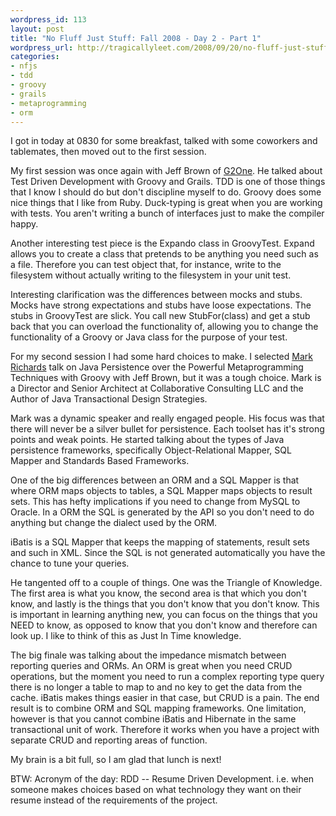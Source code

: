 ```yaml
--- 
wordpress_id: 113
layout: post
title: "No Fluff Just Stuff: Fall 2008 - Day 2 - Part 1"
wordpress_url: http://tragicallyleet.com/2008/09/20/no-fluff-just-stuff-fall-2008-day-2-part-1/
categories:
- nfjs
- tdd
- groovy
- grails
- metaprogramming
- orm
---
```

I got in today at 0830 for some breakfast, talked with some coworkers and tablemates, then moved out to the first session.

My first session was once again with Jeff Brown of [G2One](http://g2one.com). He talked about Test Driven Development with Groovy and Grails. TDD is one of those things that I know I should do but don't discipline myself to do. Groovy does some nice things that I like from Ruby. Duck-typing is great when you are working with tests. You aren't writing a bunch of interfaces just to make the compiler happy.

Another interesting test piece is the Expando class in GroovyTest. Expand allows you to create a class that pretends to be anything you need such as a file. Therefore you can test object that, for instance, write to the filesystem without actually writing to the filesystem in your unit test.

Interesting clarification was the differences between mocks and stubs. Mocks have strong expectations and stubs have loose expectations. The stubs in GroovyTest are slick. You call new StubFor(class) and get a stub back that you can overload the functionality of, allowing you to change the functionality of a Groovy or Java class for the purpose of your test.

For my second session I had some hard choices to make. I selected [Mark Richards](http://wmrichards.com/) talk on Java Persistence over the Powerful Metaprogramming Techniques with Groovy with Jeff Brown, but it was a tough choice. Mark is a Director and Senior Architect at Collaborative Consulting LLC and the Author of Java Transactional Design Strategies.

Mark was a dynamic speaker and really engaged people. His focus was that there will never be a silver bullet for persistence. Each toolset has it's strong points and weak points. He started talking about the types of Java persistence frameworks, specifically Object-Relational Mapper, SQL Mapper and Standards Based Frameworks.

One of the big differences between an ORM and a SQL Mapper is that where ORM maps objects to tables, a SQL Mapper maps objects to result sets. This has hefty implications if you need to change from MySQL to Oracle. In a ORM the SQL is generated by the API so you don't need to do anything but change the dialect used by the ORM.

iBatis is a SQL Mapper that keeps the mapping of statements, result sets and such in XML. Since the SQL is not generated automatically you have the chance to tune your queries.

He tangented off to a couple of things. One was the Triangle of Knowledge. The first area is what you know, the second area is that which you don't know, and lastly is the things that you don't know that you don't know. This is important in learning anything new, you can focus on the things that you NEED to know, as opposed to know that you don't know and therefore can look up. I like to think of this as Just In Time knowledge.

The big finale was talking about the impedance mismatch between reporting queries and ORMs. An ORM is great when you need CRUD operations, but the moment you need to run a complex reporting type query there is no longer a table to map to and no key to get the data from the cache. iBatis makes things easier in that case, but CRUD is a pain. The end result is to combine ORM and SQL mapping frameworks. One limitation, however is that you cannot combine iBatis and Hibernate in the same transactional unit of work. Therefore it works when you have a project with separate CRUD and reporting areas of function.

My brain is a bit full, so I am glad that lunch is next!

BTW: Acronym of the day: RDD -- Resume Driven Development. i.e. when someone makes choices based on what technology they want on their resume instead of the requirements of the project.
